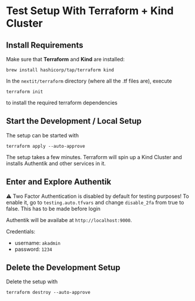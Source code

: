 # Test Setup With Terraform + Kind Cluster

## Install Requirements

Make sure that **Terraform** and **Kind** are installed:

```
brew install hashicorp/tap/terraform kind
```

In the `nextit/terraform` directory (where all the .tf files are), execute

```
terraform init
```

to install the required terraform dependencies

## Start the Development / Local Setup

The setup can be started with

```
terraform apply --auto-approve
```

The setup takes a few minutes.
Terraform will spin up a Kind Cluster and installs Authentik and other services in it.

## Enter and Explore Authentik

⚠️ Two Factor Authentication is disabled by default for testing purposes! To enable it, go to `testing.auto.tfvars` and change `disable_2fa` from true to false. This has to be made before login

Authentik will be availabe at `http://localhost:9000`.

Credentials:

- username: `akadmin`
- password: `1234`

## Delete the Development Setup

Delete the setup with

```
terraform destroy --auto-approve
```
